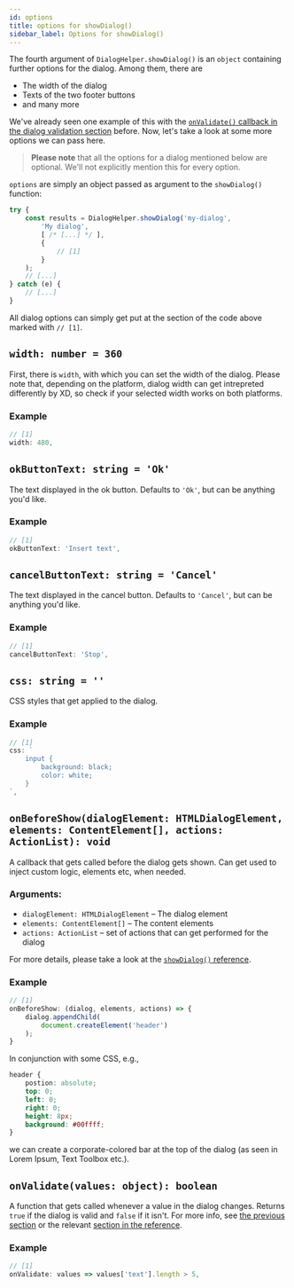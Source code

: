 ```yaml
---
id: options
title: options for showDialog()
sidebar_label: Options for showDialog()
---
```


The fourth argument of `DialogHelper.showDialog()` is an `object` containing further
options for the dialog. Among them, there are

- The width of the dialog
- Texts of the two footer buttons
- and many more

We've already seen one example of this with the [`onValidate()` callback in the dialog
validation section](validation.html) before. Now, let's take a look at some more options
we can pass here.

> **Please note** that all the options for a dialog mentioned below are optional. We'll not
> explicitly mention this for every option.

`options` are simply an object passed as argument to the `showDialog()` function:

```js
try {
	const results = DialogHelper.showDialog('my-dialog',
		'My dialog',
		[ /* [...] */ ],
		{
			// [1]
		}
	);
	// [...]
} catch (e) {
	// [...]
}
```

All dialog options can simply get put at the section of the code above marked with `// [1]`.

## `width: number = 360`
First, there is `width`, with which you can set the width of the dialog. Please note that,
depending on the platform, dialog width can get intrepreted differently by XD, so check if
your selected width works on both platforms.

### Example
```js
// [1]
width: 480,
```

## `okButtonText: string = 'Ok'`
The text displayed in the ok button. Defaults to `'Ok'`, but can be anything you'd like.

### Example
```js
// [1]
okButtonText: 'Insert text',
```

## `cancelButtonText: string = 'Cancel'`
The text displayed in the cancel button. Defaults to `'Cancel'`, but can be anything you'd
like.

### Example
```js  
// [1]
cancelButtonText: 'Stop',
```

## `css: string = ''`
CSS styles that get applied to the dialog.

### Example
```js
// [1]
css: `
	input {
		background: black;
		color: white;
	}
`,
```

## `onBeforeShow(dialogElement: HTMLDialogElement, elements: ContentElement[], actions: ActionList): void`
A callback that gets called before the dialog gets shown. Can get used to inject custom 
logic, elements etc, when needed.

### Arguments:
- `dialogElement: HTMLDialogElement` – The dialog element
- `elements: ContentElement[]` – The content elements
- `actions: ActionList` – set of actions that can get performed for the dialog

For more details, please take a look at the [`showDialog()` reference](reference--showDialog.html#onbeforeshow-dialogelement-htmldialogelement-elements-contentelement-actions-actionlist-void).

### Example
```js
// [1]
onBeforeShow: (dialog, elements, actions) => {
	dialog.appendChild(
		document.createElement('header')
	);
}
```

In conjunction with some CSS, e.g.,

```css
header {
	postion: absolute;
	top: 0;
	left: 0;
	right: 0;
	height: 8px;
	background: #00ffff;
}
```

we can create a corporate-colored bar at the top of the dialog (as seen in Lorem Ipsum,
Text Toolbox etc.).

## `onValidate(values: object): boolean`
A function that gets called whenever a value in the dialog changes. Returns `true` if the
dialog is valid and `false` if it isn't. For more info, see [the previous section](validation.html) or the relevant [section in the reference](reference--showDialog.html##onvalidate-values-object-boolean).

### Example
```js
// [1]
onValidate: values => values['text'].length > 5,
```
